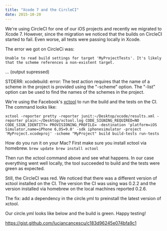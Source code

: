 ```yaml
---
title: "Xcode 7 and the CircleCI"
date: 2015-10-20
---
```


We're using CircleCI for one of our iOS projects and recently we migrated to Xcode 7. However, since the migration we noticed that the builds on CircleCI started to fail. Even worse, all tests were passing locally in Xcode.

The error we got on CircleCi was:

`Unable to read build settings for target 'MyProjectTests'. It's likely that the scheme references a non-existent target.`

... (output supressed)

STDERR: xcodebuild: error: The test action requires that the name of a scheme in the project is provided using the "-scheme" option. The "-list" option can be used to find the names of the schemes in the project.

We're using the Facebook's [xctool](https://github.com/facebook/xctool) to run the build and the tests on the CI. The command looks like:

`xctool -reporter pretty -reporter junit:~/Desktop/xcode/results.xml -reporter plain:~/Desktop/xctool.log CODE_SIGNING_REQUIRED=NO CODE_SIGN_IDENTITY= PROVISIONING_PROFILE= -destination 'platform=iOS Simulator,name=iPhone 6,OS=9.0' -sdk iphonesimulator -project 'MyProject.xcodeproj' -scheme "MyProject" build build-tests run-tests`

How do you run it on your Mac? First make sure you install xctool via homebrew. `brew update brew install xctool`

Then run the xctool command above and see what happens. In our case everything went well locally, the tool succeeded to build and the tests were green as expected.

Still, the CircleCI was red. We noticed that there was a different version of xctool installed on the CI. The version the CI was using was 0.2.2 and the version installed via homebrew on the local machines reported 0.2.6.

The fix: add a dependency in the circle.yml to preinstall the latest version of xctool.

Our circle.yml looks like below and the build is green. Happy testing!

https://gist.github.com/luciancancescu/c183d96245e074bfa9c1
